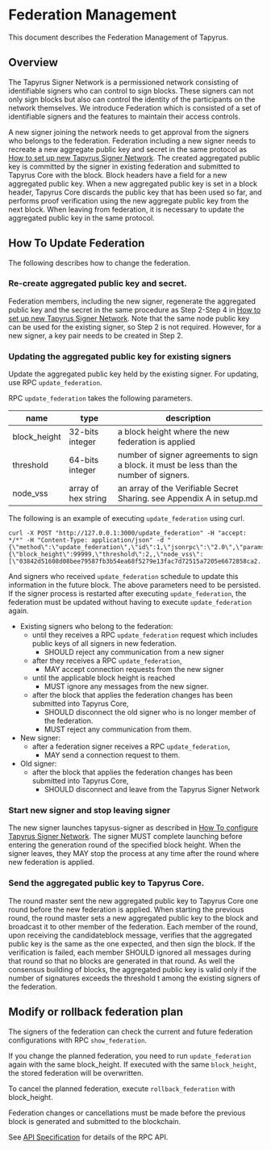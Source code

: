 # Federation Management

This document describes the Federation Management of Tapyrus.

## Overview

The Tapyrus Signer Network is a permissioned network consisting of identifiable signers who can control to sign blocks.
These signers can not only sign blocks but also can control the identity of the participants on the network themselves.
We introduce Federation which is consisted of a set of identifiable signers and the features to maintain their access controls.

A new signer joining the network needs to get approval from the signers who belongs to the federation.
Federation including a new signer needs to recreate a new aggregate public key and secret in the same protocol as [How to set up new Tapyrus Signer Network](./setup.md).
The created aggregated public key is committed by the signer in existing federation and submitted to Tapyrus Core with the block.
Block headers have a field for a new aggregated public key.
When a new aggregated public key is set in a block header, Tapyrus Core discards the public key that has been used so far, and performs proof verification using the new aggregate public key from the next block.
When leaving from federation, it is necessary to update the aggregated public key in the same protocol.

## How To Update Federation

The following describes how to change the federation.

### Re-create aggregated public key and secret.

Federation members, including the new signer, regenerate the aggregated public key and the secret in the same procedure as Step 2-Step 4 in [How to set up new Tapyrus Signer Network](./setup.md).
Note that the same node public key can be used for the existing signer, so Step 2 is not required. However, for a new signer, a key pair needs to be created in Step 2.

### Updating the aggregated public key for existing signers

Update the aggregated public key held by the existing signer.
For updating, use RPC `update_federation`.

RPC `update_federation` takes the following parameters.

| name         | type                | description                                                                                  |
| ------------ | ------------------- | -------------------------------------------------------------------------------------------- |
| block_height | 32-bits integer     | a block height where the new federation is applied                                           |
| threshold    | 64-bits integer     | number of signer agreements to sign a block. it must be less than the number of signers.     |
| node_vss     | array of hex string | an array of the Verifiable Secret Sharing. see Appendix A in setup.md                        |

The following is an example of executing `update_federation` using curl.

```
curl -X POST "http://127.0.0.1:3000/update_federation" -H "accept: */*" -H "Content-Type: application/json" -d "{\"method\":\"update_federation\",\"id\":1,\"jsonrpc\":\"2.0\",\"params\":{\"block_height\":99999,\"threshold\":2,,\"node_vss\":[\"03842d51608d08bee79587fb3b54ea68f5279e13fac7d72515a7205e6672858ca2...\",\"03e568e3a5641ac21930b51f92fb6dd201fb46faae560b108cf3a96380da08dee1...\",\"02a1c8965ed06987fa6d7e0f552db707065352283ab3c1471510b12a76a5905287...\"]}}"
```

And signers who received `update_federation` schedule to update this information in the future block.
The above parameters need to be persisted. If the signer process is restarted after executing `update_federation`, the federation must be updated without having to execute `update_federation` again.

- Existing signers who belong to the federation:
  - until they receives a RPC `update_federation` request which includes public keys of all signers in new federation.
    - SHOULD reject any communication from a new signer
  - after they receives a RPC `update_federation`,
    - MAY accept connection requests from the new signer
  - until the applicable block height is reached
    - MUST ignore any messages from the new signer.
  - after the block that applies the federation changes has been submitted into Tapyrus Core,
    - SHOULD disconnect the old signer who is no longer member of the federation.
    - MUST reject any communication from them.
- New signer:
  - after a federation signer receives a RPC `update_federation`,
    - MAY send a connection request to them.
- Old signer:
  - after the block that applies the federation changes has been submitted into Tapyrus Core,
    - SHOULD disconnect and leave from the Tapyrus Signer Network

### Start new signer and stop leaving signer

The new signer launches tapysus-signer as described in [How To configure Tapyrus Signer Network](./configuration.md).
The signer MUST complete launching before entering the generation round of the specified block height.
When the signer leaves, they MAY stop the process at any time after the round where new federation is applied.

### Send the aggregated public key to Tapyrus Core.

The round master sent the new aggregated public key to Tapyrus Core one round before the new federation is applied.
When starting the previous round, the round master sets a new aggregated public key to the block and broadcast it to other member of the federation.
Each member of the round, upon receiving the candidateblock message, verifies that the aggregated public key is the same as the one expected, and then sign the block.
If the verification is failed, each member SHOULD ignored all messages during that round so that no blocks are generated in that round.
As well the consensus building of blocks, the aggregated public key is valid only if the number of signatures exceeds the threshold t among the existing signers of the federation.

## Modify or rollback federation plan

The signers of the federation can check the current and future federation configurations with RPC `show_federation`.

If you change the planned federation, you need to run `update_federation` again with the same block_height.
If executed with the same `block_height`, the stored federation will be overwritten.

To cancel the planned federation, execute `rollback_federation` with block_height.

Federation changes or cancellations must be made before the previous block is generated and submitted to the blockchain.

See [API Specification](./rpc.yaml) for details of the RPC API.
